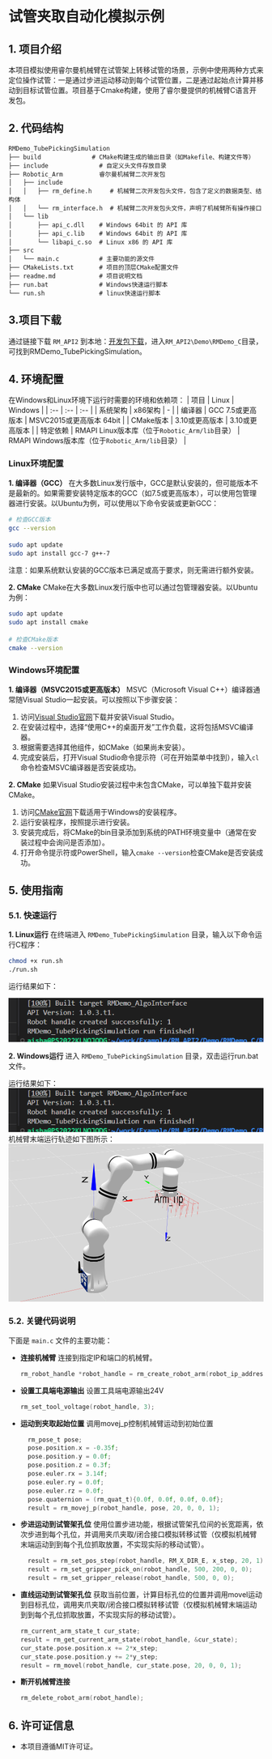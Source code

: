 # 试管夹取自动化模拟示例

## 1. 项目介绍
本项目模拟使用睿尔曼机械臂在试管架上转移试管的场景，示例中使用两种方式来定位操作试管：一是通过步进运动移动到每个试管位置，二是通过起始点计算并移动到目标试管位置。项目基于Cmake构建，使用了睿尔曼提供的机械臂C语言开发包。

## 2. 代码结构

```
RMDemo_TubePickingSimulation
├── build              # CMake构建生成的输出目录（如Makefile、构建文件等）
├── include              # 自定义头文件存放目录
├── Robotic_Arm          睿尔曼机械臂二次开发包
│   ├── include
│   │   ├── rm_define.h     # 机械臂二次开发包头文件，包含了定义的数据类型、结构体
│   │   └── rm_interface.h  # 机械臂二次开发包头文件，声明了机械臂所有操作接口
│   └── lib
│       ├── api_c.dll    # Windows 64bit 的 API 库
│       ├── api_c.lib    # Windows 64bit 的 API 库
│       └── libapi_c.so  # Linux x86 的 API 库
├── src
│   └── main.c           # 主要功能的源文件
├── CMakeLists.txt       # 项目的顶层CMake配置文件
├── readme.md            # 项目说明文档
├── run.bat              # Windows快速运行脚本
└── run.sh               # linux快速运行脚本

```
## 3.项目下载

通过链接下载 `RM_API2` 到本地：[开发包下载](https://github.com/RealManRobot/RM_API2.git)，进入`RM_API2\Demo\RMDemo_C`目录，可找到RMDemo_TubePickingSimulation。

## 4. 环境配置

在Windows和Linux环境下运行时需要的环境和依赖项：
| 项目 | Linux | Windows |
| :-- | :-- | :-- |
| 系统架构 | x86架构 | - |
| 编译器 | GCC 7.5或更高版本 | MSVC2015或更高版本 64bit |
| CMake版本 | 3.10或更高版本 | 3.10或更高版本 |
| 特定依赖 | RMAPI Linux版本库（位于`Robotic_Arm/lib`目录） | RMAPI Windows版本库（位于`Robotic_Arm/lib`目录） |

### Linux环境配置

**1. 编译器（GCC）**
在大多数Linux发行版中，GCC是默认安装的，但可能版本不是最新的。如果需要安装特定版本的GCC（如7.5或更高版本），可以使用包管理器进行安装。以Ubuntu为例，可以使用以下命令安装或更新GCC：

```bash
# 检查GCC版本
gcc --version

sudo apt update
sudo apt install gcc-7 g++-7  
```

注意：如果系统默认安装的GCC版本已满足或高于要求，则无需进行额外安装。

**2. CMake**
CMake在大多数Linux发行版中也可以通过包管理器安装。以Ubuntu为例：

```bash
sudo apt update
sudo apt install cmake

# 检查CMake版本
cmake --version
```

### Windows环境配置

**1. 编译器（MSVC2015或更高版本）**
MSVC（Microsoft Visual C++）编译器通常随Visual Studio一起安装。可以按照以下步骤安装：

1. 访问[Visual Studio官网](https://visualstudio.microsoft.com/)下载并安装Visual Studio。
2. 在安装过程中，选择“使用C++的桌面开发”工作负载，这将包括MSVC编译器。
3. 根据需要选择其他组件，如CMake（如果尚未安装）。
4. 完成安装后，打开Visual Studio命令提示符（可在开始菜单中找到），输入`cl`命令检查MSVC编译器是否安装成功。

**2. CMake**
如果Visual Studio安装过程中未包含CMake，可以单独下载并安装CMake。

1. 访问[CMake官网](https://cmake.org/download/)下载适用于Windows的安装程序。
2. 运行安装程序，按照提示进行安装。
3. 安装完成后，将CMake的bin目录添加到系统的PATH环境变量中（通常在安装过程中会询问是否添加）。
4. 打开命令提示符或PowerShell，输入`cmake --version`检查CMake是否安装成功。

## 5. 使用指南
### **5.1. 快速运行**

**1. Linux运行**
在终端进入 `RMDemo_TubePickingSimulation` 目录，输入以下命令运行C程序：

```bash
chmod +x run.sh
./run.sh
```

运行结果如下：

![alt text](image-1.png)

**2. Windows运行**
进入 `RMDemo_TubePickingSimulation` 目录，双击运行run.bat文件。

运行结果如下：
![alt text](image-1.png)
机械臂末端运行轨迹如下图所示：
![alt text](image.png)
### **5.2. 关键代码说明**

下面是 `main.c` 文件的主要功能：
- **连接机械臂**
  连接到指定IP和端口的机械臂。

  ```C
  rm_robot_handle *robot_handle = rm_create_robot_arm(robot_ip_address, robot_port);
  ```

- **设置工具端电源输出**
  设置工具端电源输出24V

  ```C
  rm_set_tool_voltage(robot_handle, 3);
  ```

- **运动到夹取起始位置**
  调用movej_p控制机械臂运动到初始位置

  ```C
    rm_pose_t pose;
    pose.position.x = -0.35f;
    pose.position.y = 0.0f;
    pose.position.z = 0.3f;
    pose.euler.rx = 3.14f;
    pose.euler.ry = 0.0f;
    pose.euler.rz = 0.0f;
    pose.quaternion = (rm_quat_t){0.0f, 0.0f, 0.0f, 0.0f};
    result = rm_movej_p(robot_handle, pose, 20, 0, 0, 1);
  ```

- **步进运动到试管架孔位**
  使用位置步进功能，根据试管架孔位间的长宽距离，依次步进到每个孔位，并调用夹爪夹取/闭合接口模拟转移试管（仅模拟机械臂末端运动到到每个孔位抓取放置，不实现实际的移动试管）。

  ```C
    result = rm_set_pos_step(robot_handle, RM_X_DIR_E, x_step, 20, 1);
    result = rm_set_gripper_pick_on(robot_handle, 500, 200, 0, 0);
    result = rm_set_gripper_release(robot_handle, 500, 0, 0);
  ```

- **直线运动到试管架孔位**
  获取当前位置，计算目标孔位的位置并调用movel运动到目标孔位，调用夹爪夹取/闭合接口模拟转移试管（仅模拟机械臂末端运动到到每个孔位抓取放置，不实现实际的移动试管）。

  ```C
  rm_current_arm_state_t cur_state;
  result = rm_get_current_arm_state(robot_handle, &cur_state);
  cur_state.pose.position.x += 2*x_step;
  cur_state.pose.position.y += 2*y_step;
  result = rm_movel(robot_handle, cur_state.pose, 20, 0, 0, 1);
  ```

- **断开机械臂连接**

  ```C
  rm_delete_robot_arm(robot_handle);
  ```

## 6. 许可证信息

- 本项目遵循MIT许可证。
